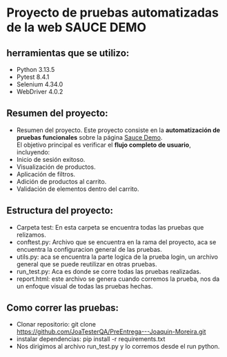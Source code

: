 # Proyecto de pruebas automatizadas de la web SAUCE DEMO

## herramientas que se utilizo:
- Python 3.13.5
- Pytest 8.4.1
- Selenium 4.34.0
- WebDriver 4.0.2

## Resumen del proyecto:
- Resumen del proyecto.
Este proyecto consiste en la **automatización de pruebas funcionales** sobre la página [Sauce Demo](https://www.saucedemo.com/).  
El objetivo principal es verificar el **flujo completo de usuario**, incluyendo:
- Inicio de sesión exitoso.
- Visualización de productos.
- Aplicación de filtros.
- Adición de productos al carrito.
- Validación de elementos dentro del carrito.


## Estructura del proyecto:
- Carpeta test: En esta carpeta se encuentra todas las pruebas que relizamos.
- conftest.py: Archivo que se encuentra en la rama del proyecto, aca se encuentra la configuracion general de las pruebas.
- utils.py: aca se encuentra la parte logica de la prueba login, un archivo general que se puede reutilizar en otras pruebas.
- run_test.py: Aca es donde se corre todas las pruebas realizadas.
- report.html: este archivo se genera cuando corremos la prueba, nos da un enfoque visual de todas las pruebas hechas.

## Como correr las pruebas:
- Clonar repositorio:
git clone https://github.com/JoaTesterQA/PreEntrega---Joaquin-Moreira.git
- instalar dependencias:
pip install -r requirements.txt
- Nos dirigimos al archivo run_test.py y lo corremos desde el run python.


